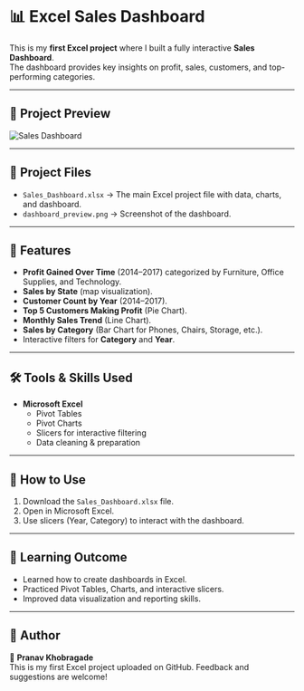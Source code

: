 # 📊 Excel Sales Dashboard

This is my **first Excel project** where I built a fully interactive **Sales Dashboard**.  
The dashboard provides key insights on profit, sales, customers, and top-performing categories.

---

## 📸 Project Preview
![Sales Dashboard](dashboard_preview.png)

---

## 📂 Project Files
- `Sales_Dashboard.xlsx` → The main Excel project file with data, charts, and dashboard.
- `dashboard_preview.png` → Screenshot of the dashboard.

---

## 🔑 Features
- **Profit Gained Over Time** (2014–2017) categorized by Furniture, Office Supplies, and Technology.
- **Sales by State** (map visualization).
- **Customer Count by Year** (2014–2017).
- **Top 5 Customers Making Profit** (Pie Chart).
- **Monthly Sales Trend** (Line Chart).
- **Sales by Category** (Bar Chart for Phones, Chairs, Storage, etc.).
- Interactive filters for **Category** and **Year**.

---

## 🛠 Tools & Skills Used
- **Microsoft Excel**  
  - Pivot Tables  
  - Pivot Charts  
  - Slicers for interactive filtering  
  - Data cleaning & preparation  

---

## 🚀 How to Use
1. Download the `Sales_Dashboard.xlsx` file.  
2. Open in Microsoft Excel.  
3. Use slicers (Year, Category) to interact with the dashboard.

---

## 🎯 Learning Outcome
- Learned how to create dashboards in Excel.  
- Practiced Pivot Tables, Charts, and interactive slicers.  
- Improved data visualization and reporting skills.

---

## 📌 Author
👤 **Pranav Khobragade**  
This is my first Excel project uploaded on GitHub. Feedback and suggestions are welcome!

